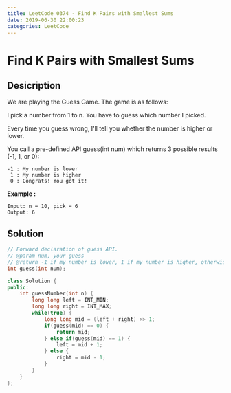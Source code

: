 ```yaml
---
title: LeetCode 0374 - Find K Pairs with Smallest Sums
date: 2019-06-30 22:00:23
categories: LeetCode
---
```

# Find K Pairs with Smallest Sums

<!--more-->

## Desicription

We are playing the Guess Game. The game is as follows:

I pick a number from 1 to n. You have to guess which number I picked.

Every time you guess wrong, I'll tell you whether the number is higher or lower.

You call a pre-defined API guess(int num) which returns 3 possible results (-1, 1, or 0):

```
-1 : My number is lower
 1 : My number is higher
 0 : Congrats! You got it!
```

**Example :**

```
Input: n = 10, pick = 6
Output: 6
```

## Solution

```cpp
// Forward declaration of guess API.
// @param num, your guess
// @return -1 if my number is lower, 1 if my number is higher, otherwise return 0
int guess(int num);

class Solution {
public:
    int guessNumber(int n) {
        long long left = INT_MIN;
        long long right = INT_MAX;
        while(true) {
            long long mid = (left + right) >> 1;
            if(guess(mid) == 0) {
                return mid;
            } else if(guess(mid) == 1) {
                left = mid + 1;
            } else {
                right = mid - 1;
            }
        }
    }
};
```